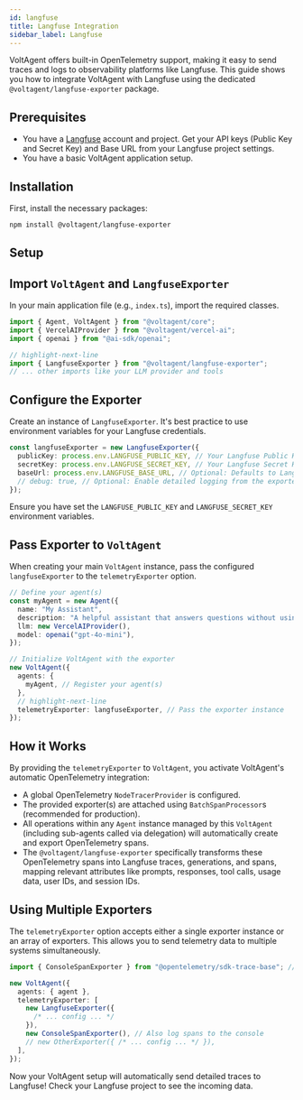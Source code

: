 ```yaml
---
id: langfuse
title: Langfuse Integration
sidebar_label: Langfuse
---
```


VoltAgent offers built-in OpenTelemetry support, making it easy to send traces and logs to observability platforms like Langfuse. This guide shows you how to integrate VoltAgent with Langfuse using the dedicated `@voltagent/langfuse-exporter` package.

## Prerequisites

- You have a [Langfuse](https://langfuse.com/) account and project. Get your API keys (Public Key and Secret Key) and Base URL from your Langfuse project settings.
- You have a basic VoltAgent application setup.

## Installation

First, install the necessary packages:

```bash npm2yarn
npm install @voltagent/langfuse-exporter
```

## Setup

## Import `VoltAgent` and `LangfuseExporter`

In your main application file (e.g., `index.ts`), import the required classes.

```typescript
import { Agent, VoltAgent } from "@voltagent/core";
import { VercelAIProvider } from "@voltagent/vercel-ai";
import { openai } from "@ai-sdk/openai";

// highlight-next-line
import { LangfuseExporter } from "@voltagent/langfuse-exporter";
// ... other imports like your LLM provider and tools
```

## Configure the Exporter

Create an instance of `LangfuseExporter`. It's best practice to use environment variables for your Langfuse credentials.

```typescript
const langfuseExporter = new LangfuseExporter({
  publicKey: process.env.LANGFUSE_PUBLIC_KEY, // Your Langfuse Public Key
  secretKey: process.env.LANGFUSE_SECRET_KEY, // Your Langfuse Secret Key
  baseUrl: process.env.LANGFUSE_BASE_URL, // Optional: Defaults to Langfuse Cloud URL
  // debug: true, // Optional: Enable detailed logging from the exporter
});
```

Ensure you have set the `LANGFUSE_PUBLIC_KEY` and `LANGFUSE_SECRET_KEY` environment variables.

## Pass Exporter to `VoltAgent`

When creating your main `VoltAgent` instance, pass the configured `langfuseExporter` to the `telemetryExporter` option.

```typescript
// Define your agent(s)
const myAgent = new Agent({
  name: "My Assistant",
  description: "A helpful assistant that answers questions without using tools",
  llm: new VercelAIProvider(),
  model: openai("gpt-4o-mini"),
});

// Initialize VoltAgent with the exporter
new VoltAgent({
  agents: {
    myAgent, // Register your agent(s)
  },
  // highlight-next-line
  telemetryExporter: langfuseExporter, // Pass the exporter instance
});
```

## How it Works

By providing the `telemetryExporter` to `VoltAgent`, you activate VoltAgent's automatic OpenTelemetry integration:

- A global OpenTelemetry `NodeTracerProvider` is configured.
- The provided exporter(s) are attached using `BatchSpanProcessor`s (recommended for production).
- All operations within any `Agent` instance managed by this `VoltAgent` (including sub-agents called via delegation) will automatically create and export OpenTelemetry spans.
- The `@voltagent/langfuse-exporter` specifically transforms these OpenTelemetry spans into Langfuse traces, generations, and spans, mapping relevant attributes like prompts, responses, tool calls, usage data, user IDs, and session IDs.

## Using Multiple Exporters

The `telemetryExporter` option accepts either a single exporter instance or an array of exporters. This allows you to send telemetry data to multiple systems simultaneously.

```typescript
import { ConsoleSpanExporter } from "@opentelemetry/sdk-trace-base"; // Example: OTEL Console Exporter

new VoltAgent({
  agents: { agent },
  telemetryExporter: [
    new LangfuseExporter({
      /* ... config ... */
    }),
    new ConsoleSpanExporter(), // Also log spans to the console
    // new OtherExporter({ /* ... config ... */ }),
  ],
});
```

Now your VoltAgent setup will automatically send detailed traces to Langfuse! Check your Langfuse project to see the incoming data.
